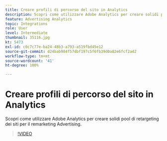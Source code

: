 ```yaml
---
title: Creare profili di percorso del sito in Analytics
description: Scopri come utilizzare Adobe Analytics per creare solidi pool di retargeting dei siti per il remarketing Advertising Cloud.
feature: Advertising Analytics
topic: Integrations
role: User
level: Intermediate
thumbnail: 35116.jpg
kt: 5473
exl-id: c0c7c77e-ba24-48b3-a793-a519fbd45e12
source-git-commit: d24bab984f57dbf197c5f6fb39d0a82e6fcf2ad2
workflow-type: tm+mt
source-wordcount: '41'
ht-degree: 100%

---
```


# Creare profili di percorso del sito in Analytics

Scopri come utilizzare Adobe Analytics per creare solidi pool di retargeting dei siti per il remarketing Advertising.

>[!VIDEO](https://video.tv.adobe.com/v/35116/?quality=12&learn=on)
